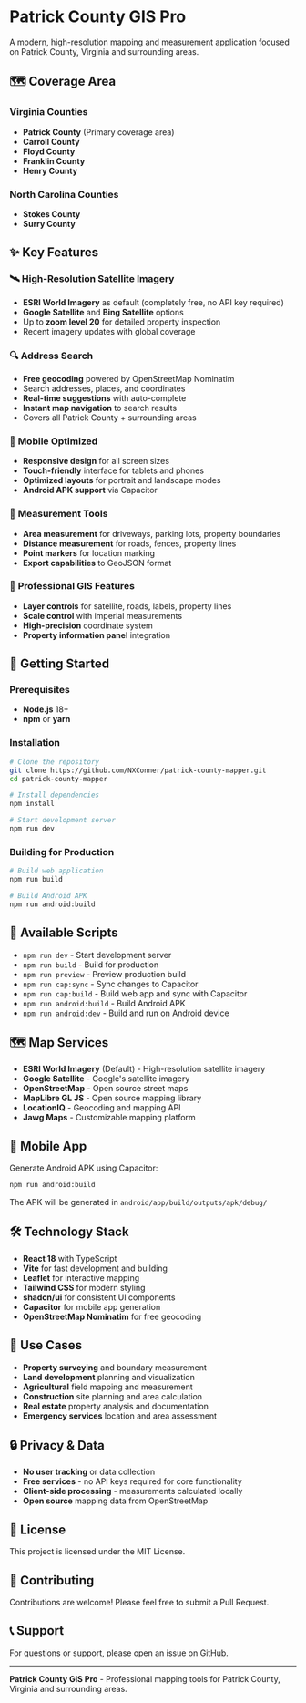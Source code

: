 # Patrick County GIS Pro

A modern, high-resolution mapping and measurement application focused on Patrick County, Virginia and surrounding areas.

## 🗺️ **Coverage Area**

### Virginia Counties
- **Patrick County** (Primary coverage area)
- **Carroll County**
- **Floyd County** 
- **Franklin County**
- **Henry County**

### North Carolina Counties
- **Stokes County**
- **Surry County**

## ✨ **Key Features**

### 🛰️ **High-Resolution Satellite Imagery**
- **ESRI World Imagery** as default (completely free, no API key required)
- **Google Satellite** and **Bing Satellite** options
- Up to **zoom level 20** for detailed property inspection
- Recent imagery updates with global coverage

### 🔍 **Address Search**
- **Free geocoding** powered by OpenStreetMap Nominatim
- Search addresses, places, and coordinates
- **Real-time suggestions** with auto-complete
- **Instant map navigation** to search results
- Covers all Patrick County + surrounding areas

### 📱 **Mobile Optimized**
- **Responsive design** for all screen sizes
- **Touch-friendly** interface for tablets and phones
- **Optimized layouts** for portrait and landscape modes
- **Android APK support** via Capacitor

### 📏 **Measurement Tools**
- **Area measurement** for driveways, parking lots, property boundaries
- **Distance measurement** for roads, fences, property lines
- **Point markers** for location marking
- **Export capabilities** to GeoJSON format

### 🎯 **Professional GIS Features**
- **Layer controls** for satellite, roads, labels, property lines
- **Scale control** with imperial measurements
- **High-precision** coordinate system
- **Property information panel** integration

## 🚀 **Getting Started**

### Prerequisites
- **Node.js** 18+ 
- **npm** or **yarn**

### Installation
```bash
# Clone the repository
git clone https://github.com/NXConner/patrick-county-mapper.git
cd patrick-county-mapper

# Install dependencies
npm install

# Start development server
npm run dev
```

### Building for Production
```bash
# Build web application
npm run build

# Build Android APK
npm run android:build
```

## 🔧 **Available Scripts**

- `npm run dev` - Start development server
- `npm run build` - Build for production
- `npm run preview` - Preview production build
- `npm run cap:sync` - Sync changes to Capacitor
- `npm run cap:build` - Build web app and sync with Capacitor
- `npm run android:build` - Build Android APK
- `npm run android:dev` - Build and run on Android device

## 🗺️ **Map Services**

- **ESRI World Imagery** (Default) - High-resolution satellite imagery
- **Google Satellite** - Google's satellite imagery
- **OpenStreetMap** - Open source street maps
- **MapLibre GL JS** - Open source mapping library
- **LocationIQ** - Geocoding and mapping API
- **Jawg Maps** - Customizable mapping platform

## 📱 **Mobile App**

Generate Android APK using Capacitor:

```bash
npm run android:build
```

The APK will be generated in `android/app/build/outputs/apk/debug/`

## 🛠️ **Technology Stack**

- **React 18** with TypeScript
- **Vite** for fast development and building
- **Leaflet** for interactive mapping
- **Tailwind CSS** for modern styling
- **shadcn/ui** for consistent UI components
- **Capacitor** for mobile app generation
- **OpenStreetMap Nominatim** for free geocoding

## 🎯 **Use Cases**

- **Property surveying** and boundary measurement
- **Land development** planning and visualization
- **Agricultural** field mapping and measurement
- **Construction** site planning and area calculation
- **Real estate** property analysis and documentation
- **Emergency services** location and area assessment

## 🔒 **Privacy & Data**

- **No user tracking** or data collection
- **Free services** - no API keys required for core functionality
- **Client-side processing** - measurements calculated locally
- **Open source** mapping data from OpenStreetMap

## 📄 **License**

This project is licensed under the MIT License.

## 🤝 **Contributing**

Contributions are welcome! Please feel free to submit a Pull Request.

## 📞 **Support**

For questions or support, please open an issue on GitHub.

---

**Patrick County GIS Pro** - Professional mapping tools for Patrick County, Virginia and surrounding areas.
